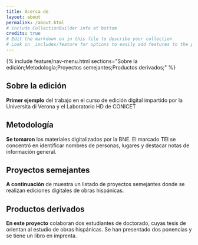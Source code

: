 ```yaml
---
title: Acerca de
layout: about
permalink: /about.html
# include CollectionBuilder info at bottom
credits: true
# Edit the markdown on in this file to describe your collection
# Look in _includes/feature for options to easily add features to the page
---
```


{% include feature/nav-menu.html sections="Sobre la edición;Metodología;Proyectos semejantes;Productos derivados;" %}

## Sobre la edición

**Primer ejemplo** del trabajo en el curso de edición digital impartido por la Universita di Verona y el Laboratorio HD de CONICET

## Metodología

**Se tomaron** los materiales digitalizados por la BNE. El marcado TEI se concentró en identificar nombres de personas, lugares y destacar notas de información general.


## Proyectos semejantes

**A continuación** de muestra un listado de proyectos semejantes donde se realizan ediciones digitales de obras hispánicas.


## Productos derivados

**En este proyecto** colaboran dos estudiantes de doctorado, cuyas tesis de orientan al estudio de obras hispánicas. Se han presentado dos ponencias y se tiene un libro en imprenta.

